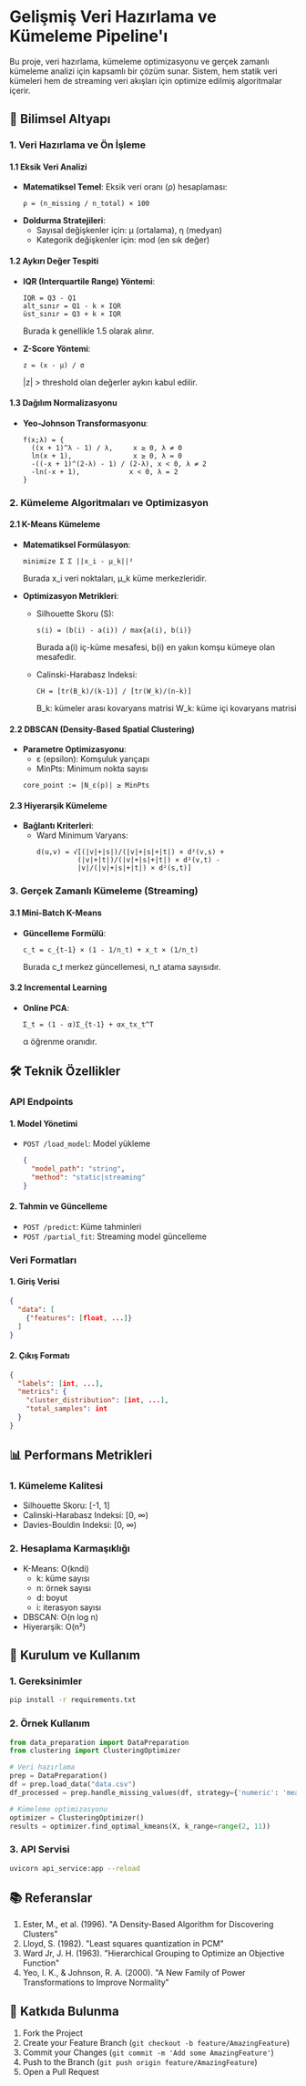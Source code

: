 # Gelişmiş Veri Hazırlama ve Kümeleme Pipeline'ı

Bu proje, veri hazırlama, kümeleme optimizasyonu ve gerçek zamanlı kümeleme analizi için kapsamlı bir çözüm sunar. Sistem, hem statik veri kümeleri hem de streaming veri akışları için optimize edilmiş algoritmalar içerir.

## 🔬 Bilimsel Altyapı

### 1. Veri Hazırlama ve Ön İşleme

#### 1.1 Eksik Veri Analizi
- **Matematiksel Temel**: Eksik veri oranı (ρ) hesaplaması:
  ```
  ρ = (n_missing / n_total) × 100
  ```
- **Doldurma Stratejileri**:
  - Sayısal değişkenler için: μ (ortalama), η (medyan)
  - Kategorik değişkenler için: mod (en sık değer)

#### 1.2 Aykırı Değer Tespiti
- **IQR (Interquartile Range) Yöntemi**:
  ```
  IQR = Q3 - Q1
  alt_sınır = Q1 - k × IQR
  üst_sınır = Q3 + k × IQR
  ```
  Burada k genellikle 1.5 olarak alınır.

- **Z-Score Yöntemi**:
  ```
  z = (x - μ) / σ
  ```
  |z| > threshold olan değerler aykırı kabul edilir.

#### 1.3 Dağılım Normalizasyonu
- **Yeo-Johnson Transformasyonu**:
  ```
  f(x;λ) = {
    ((x + 1)^λ - 1) / λ,     x ≥ 0, λ ≠ 0
    ln(x + 1),               x ≥ 0, λ = 0
    -((-x + 1)^(2-λ) - 1) / (2-λ), x < 0, λ ≠ 2
    -ln(-x + 1),            x < 0, λ = 2
  }
  ```

### 2. Kümeleme Algoritmaları ve Optimizasyon

#### 2.1 K-Means Kümeleme
- **Matematiksel Formülasyon**:
  ```
  minimize Σ Σ ||x_i - μ_k||²
  ```
  Burada x_i veri noktaları, μ_k küme merkezleridir.

- **Optimizasyon Metrikleri**:
  - Silhouette Skoru (S):
    ```
    s(i) = (b(i) - a(i)) / max{a(i), b(i)}
    ```
    Burada a(i) iç-küme mesafesi, b(i) en yakın komşu kümeye olan mesafedir.
  
  - Calinski-Harabasz Indeksi:
    ```
    CH = [tr(B_k)/(k-1)] / [tr(W_k)/(n-k)]
    ```
    B_k: kümeler arası kovaryans matrisi
    W_k: küme içi kovaryans matrisi

#### 2.2 DBSCAN (Density-Based Spatial Clustering)
- **Parametre Optimizasyonu**:
  - ε (epsilon): Komşuluk yarıçapı
  - MinPts: Minimum nokta sayısı
  ```
  core_point := |N_ε(p)| ≥ MinPts
  ```

#### 2.3 Hiyerarşik Kümeleme
- **Bağlantı Kriterleri**:
  - Ward Minimum Varyans:
    ```
    d(u,v) = √[(|v|+|s|)/(|v|+|s|+|t|) × d²(v,s) + 
              (|v|+|t|)/(|v|+|s|+|t|) × d²(v,t) -
              |v|/(|v|+|s|+|t|) × d²(s,t)]
    ```

### 3. Gerçek Zamanlı Kümeleme (Streaming)

#### 3.1 Mini-Batch K-Means
- **Güncelleme Formülü**:
  ```
  c_t = c_{t-1} × (1 - 1/n_t) + x_t × (1/n_t)
  ```
  Burada c_t merkez güncellemesi, n_t atama sayısıdır.

#### 3.2 Incremental Learning
- **Online PCA**:
  ```
  Σ_t = (1 - α)Σ_{t-1} + αx_tx_t^T
  ```
  α öğrenme oranıdır.

## 🛠 Teknik Özellikler

### API Endpoints

#### 1. Model Yönetimi
- `POST /load_model`: Model yükleme
  ```json
  {
    "model_path": "string",
    "method": "static|streaming"
  }
  ```

#### 2. Tahmin ve Güncelleme
- `POST /predict`: Küme tahminleri
- `POST /partial_fit`: Streaming model güncelleme

### Veri Formatları

#### 1. Giriş Verisi
```json
{
  "data": [
    {"features": [float, ...]}
  ]
}
```

#### 2. Çıkış Formatı
```json
{
  "labels": [int, ...],
  "metrics": {
    "cluster_distribution": [int, ...],
    "total_samples": int
  }
}
```

## 📊 Performans Metrikleri

### 1. Kümeleme Kalitesi
- Silhouette Skoru: [-1, 1]
- Calinski-Harabasz Indeksi: [0, ∞)
- Davies-Bouldin Indeksi: [0, ∞)

### 2. Hesaplama Karmaşıklığı
- K-Means: O(kndi)
  - k: küme sayısı
  - n: örnek sayısı
  - d: boyut
  - i: iterasyon sayısı
- DBSCAN: O(n log n)
- Hiyerarşik: O(n²)

## 🚀 Kurulum ve Kullanım

### 1. Gereksinimler
```bash
pip install -r requirements.txt
```

### 2. Örnek Kullanım
```python
from data_preparation import DataPreparation
from clustering import ClusteringOptimizer

# Veri hazırlama
prep = DataPreparation()
df = prep.load_data("data.csv")
df_processed = prep.handle_missing_values(df, strategy={'numeric': 'mean'})

# Kümeleme optimizasyonu
optimizer = ClusteringOptimizer()
results = optimizer.find_optimal_kmeans(X, k_range=range(2, 11))
```

### 3. API Servisi
```bash
uvicorn api_service:app --reload
```

## 📚 Referanslar

1. Ester, M., et al. (1996). "A Density-Based Algorithm for Discovering Clusters"
2. Lloyd, S. (1982). "Least squares quantization in PCM"
3. Ward Jr, J. H. (1963). "Hierarchical Grouping to Optimize an Objective Function"
4. Yeo, I. K., & Johnson, R. A. (2000). "A New Family of Power Transformations to Improve Normality"

## 🤝 Katkıda Bulunma

1. Fork the Project
2. Create your Feature Branch (`git checkout -b feature/AmazingFeature`)
3. Commit your Changes (`git commit -m 'Add some AmazingFeature'`)
4. Push to the Branch (`git push origin feature/AmazingFeature`)
5. Open a Pull Request 